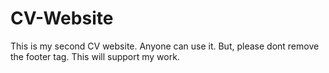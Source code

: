 # CV-Website
This is my second CV website.
Anyone can use it. But, please dont remove the footer tag.
This will support my work.
